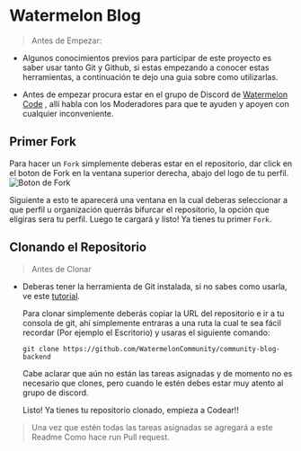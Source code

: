 # Watermelon Blog

> Antes de Empezar:

* Algunos conocimientos previos para participar de este proyecto es saber usar tanto Git y Github, si estas empezando a conocer estas herramientas, a continuación te dejo una guia sobre como utilizarlas.

* Antes de empezar procura estar en el grupo de Discord de [Watermelon Code](https://discord.gg/dYcgqrGACj) , allí habla con los Moderadores para que te ayuden y apoyen con cualquier inconveniente.

## Primer Fork

  Para hacer un ``Fork`` simplemente deberas estar en el repositorio, dar click en el boton de Fork en la ventana superior derecha, abajo del logo de tu perfil.
  ![Boton de Fork](https://docs.github.com/assets/images/help/repository/fork_button.jpg)
  
  Siguiente a esto te aparecerá una ventana en la cual deberas seleccionar a que perfil u organización querrás bifurcar el repositorio, la opción que eligiras sera tu perfil.
  Luego te cargará y listo! Ya tienes tu primer ``Fork``.
  
  ## Clonando el Repositorio
  
  > Antes de Clonar
  
  * Deberas tener la herramienta de Git instalada, si no sabes como usarla, ve este [tutorial](https://faztweb.com/curso/git).
  
    
    Para clonar simplemente deberás copiar la URL del repositorio e ir a tu consola de git, ahí simplemente entraras a una ruta la cual te sea fácil recordar (Por ejemplo el Escritorio) y usaras el siguiente comando:
    
    ``git clone https://github.com/WatermelonCommunity/community-blog-backend``
    
    Cabe aclarar que aún no están las tareas asignadas y de momento no es necesario que clones, pero cuando le estén debes estar muy atento al grupo de discord.
    
    Listo! Ya tienes tu repositorio clonado, empieza a Codear!!
    
    
   > Una vez que estén todas las tareas asignadas se agregará a este Readme Como hace run Pull request.
